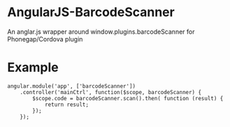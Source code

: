 # AngularJS-BarcodeScanner

An anglar.js wrapper around window.plugins.barcodeScanner for Phonegap/Cordova plugin

# Example

````
angular.module('app', ['barcodeScanner'])
    .controller('mainCtrl', function($scope, barcodeScanner) {
        $scope.code = barcodeScanner.scan().then( function (result) {
            return result;
        });
    });
````
